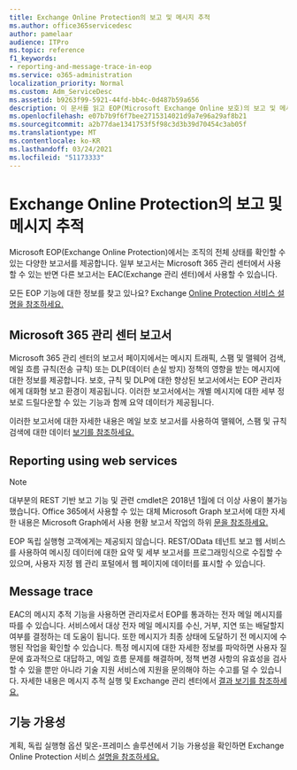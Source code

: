 ```yaml
---
title: Exchange Online Protection의 보고 및 메시지 추적
ms.author: office365servicedesc
author: pamelaar
audience: ITPro
ms.topic: reference
f1_keywords:
- reporting-and-message-trace-in-eop
ms.service: o365-administration
localization_priority: Normal
ms.custom: Adm_ServiceDesc
ms.assetid: b9263f99-5921-44fd-bb4c-0d487b59a656
description: 이 문서를 읽고 EOP(Microsoft Exchange Online 보호)의 보고 및 메시지 추적에 대해 자세히 알아보습니다.
ms.openlocfilehash: e07b7b9f6f7bee2715314021d9a7e96a29af8b21
ms.sourcegitcommit: a2b77dae1341753f5f98c3d3b39d70454c3ab05f
ms.translationtype: MT
ms.contentlocale: ko-KR
ms.lasthandoff: 03/24/2021
ms.locfileid: "51173333"
---
```

# <a name="reporting-and-message-trace-in-exchange-online-protection"></a>Exchange Online Protection의 보고 및 메시지 추적

Microsoft EOP(Exchange Online Protection)에서는 조직의 전체 상태를 확인할 수 있는 다양한 보고서를 제공합니다. 일부 보고서는 Microsoft 365 관리 센터에서 사용할 수 있는 반면 다른 보고서는 EAC(Exchange 관리 센터)에서 사용할 수 있습니다.

모든 EOP 기능에 대한 정보를 찾고 있나요? Exchange [Online Protection 서비스 설명을 참조하세요.](exchange-online-protection-service-description.md)

## <a name="microsoft-365-admin-center-reports"></a>Microsoft 365 관리 센터 보고서

Microsoft 365 관리 센터의 보고서 페이지에서는 메시지 트래픽, 스팸 및 맬웨어 검색, 메일 흐름 규칙(전송 규칙) 또는 DLP(데이터 손실 방지) 정책의 영향을 받는 메시지에 대한 정보를 제공합니다. 보호, 규칙 및 DLP에 대한 향상된 보고서에서는 EOP 관리자에게 대화형 보고 환경이 제공됩니다. 이러한 보고서에서는 개별 메시지에 대한 세부 정보로 드릴다운할 수 있는 기능과 함께 요약 데이터가 제공됩니다.

이러한 보고서에 대한 자세한 내용은 메일 보호 보고서를 사용하여 맬웨어, 스팸 및 규칙 검색에 대한 데이터 [보기를 참조하세요.](/exchange/monitoring/use-mail-protection-reports)

## <a name="reporting-using-web-services"></a>Reporting using web services

> [!NOTE]
> 대부분의 REST 기반 보고 기능 및 관련 cmdlet은 2018년 1월에 더 이상 사용이 불가능했습니다. Office 365에서 사용할 수 있는 대체 Microsoft Graph 보고서에 대한 자세한 내용은 Microsoft Graph에서 사용 현황 보고서 작업의 하위 [문을 참조하세요.](/graph/api/resources/report)

EOP 독립 실행형 고객에게는 제공되지 않습니다. REST/OData 테넌트 보고 웹 서비스를 사용하여 메시징 데이터에 대한 요약 및 세부 보고서를 프로그래밍식으로 수집할 수 있으며, 사용자 지정 웹 관리 포털에서 웹 페이지에 데이터를 표시할 수 있습니다.

## <a name="message-trace"></a>Message trace

EAC의 메시지 추적 기능을 사용하면 관리자로서 EOP를 통과하는 전자 메일 메시지를 따를 수 있습니다. 서비스에서 대상 전자 메일 메시지를 수신, 거부, 지연 또는 배달할지 여부를 결정하는 데 도움이 됩니다. 또한 메시지가 최종 상태에 도달하기 전 메시지에 수행된 작업을 확인할 수 있습니다. 특정 메시지에 대한 자세한 정보를 파악하면 사용자 질문에 효과적으로 대답하고, 메일 흐름 문제를 해결하며, 정책 변경 사항의 유효성을 검사할 수 있을 뿐만 아니라 기술 지원 서비스에 지원을 문의해야 하는 수고를 덜 수 있습니다. 자세한 내용은 메시지 추적 실행 및 Exchange 관리 센터에서 [결과 보기를 참조하세요.](/exchange/monitoring/trace-an-email-message/run-a-message-trace-and-view-results)

## <a name="feature-availability"></a>기능 가용성

계획, 독립 실행형 옵션 및온-프레미스 솔루션에서 기능 가용성을 확인하면 Exchange Online Protection 서비스 [설명을 참조하세요.](exchange-online-protection-service-description.md)